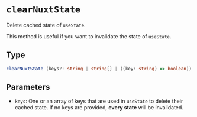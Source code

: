 # `clearNuxtState`

Delete cached state of `useState`.

This method is useful if you want to invalidate the state of `useState`.

## Type

```ts
clearNuxtState (keys?: string | string[] | ((key: string) => boolean)): void
```

## Parameters

* `keys`: One or an array of keys that are used in `useState` to delete their cached state. If no keys are provided, **every state** will be invalidated.
